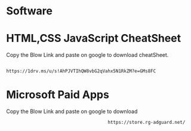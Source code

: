 # Software


# HTML,CSS JavaScript CheatSheet
Copy the Blow Link and paste on google to download cheatSheet.

                                          https://1drv.ms/u/s!AhPJVTIhQW8vbG2qVahx5N1RkZM?e=GMs8FC
                                          

# Microsoft Paid Apps
Copy the Blow Link and paste on google to download

                                          https://store.rg-adguard.net/
                                          
